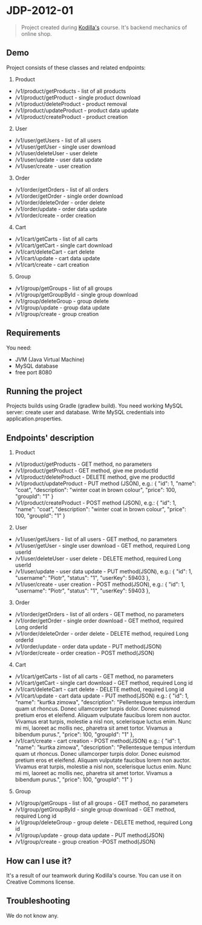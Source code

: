 # JDP-2012-01
> Project created during <a href="http://kodilla.com">Kodilla's</a> course.
> It's backend mechanics of online shop. 

## Demo
Project consists of these classes and related endpoints:

1. Product
  * /v1/product/getProducts - list of all products
  * /v1/product/getProduct - single product download
  * /v1/product/deleteProduct - product removal
  * /v1/product/updateProduct - product data update
  * /v1/product/createProduct - product creation

2. User
  * /v1/user/getUsers - list of all users
  * /v1/user/getUser - single user download
  * /v1/user/deleteUser - user delete
  * /v1/user/update - user data update
  * /v1/user/create - user creation

3. Order
  * /v1/order/getOrders - list of all orders
  * /v1/order/getOrder - single order download
  * /v1/order/deleteOrder - order delete 
  * /v1/order/update - order data update 
  * /v1/order/create - order creation 

4. Cart
  * /v1/cart/getCarts - list of all carts
  * /v1/cart/getCart - single cart download
  * /v1/cart/deleteCart - cart delete
  * /v1/cart/update - cart data update
  * /v1/cart/create - cart creation

5. Group
  * /v1/group/getGroups - list of all groups
  * /v1/group/getGroupById - single group download
  * /v1/group/deleteGroup - group delete
  * /v1/group/update - group data update
  * /v1/group/create - group creation


## Requirements
You need:
* JVM (Java Virtual Machine)
* MySQL database
* free port 8080

## Running the project
Projects builds using Gradle (gradlew build). You need working MySQL server: create user and database.
Write MySQL credentials into application.properties.

## Endpoints' description

1. Product
  * /v1/product/getProducts - GET method, no parameters
  * /v1/product/getProduct - GET method, give me productId
  * /v1/product/deleteProduct - DELETE method, give me productId
  * /v1/product/updateProduct - PUT method (JSON), e.g.: { "id": 1, "name": "coat", "description": "winter coat in brown colour", "price": 100, "groupId": "1" }
  * /v1/product/createProduct - POST method (JSON), e.g.: { "id": 1, "name": "coat", "description": "winter coat in brown colour", "price": 100, "groupId": "1" }

2. User
* /v1/user/getUsers - list of all users - GET method, no parameters
* /v1/user/getUser - single user download - GET method, required Long userId
* /v1/user/deleteUser - user delete - DELETE method, required Long userId
* /v1/user/update - user data update - PUT method(JSON), e.g.:  { "id": 1, "username": "Piotr", "status": "1", "userKey": 59403 },
* /v1/user/create - user creation - POST method(JSON), e.g.:  { "id": 1, "username": "Piotr", "status": "1", "userKey": 59403 },

3. Order

* /v1/order/getOrders - list of all orders - GET method, no parameters
* /v1/order/getOrder - single order download - GET method, required Long orderId
* /v1/order/deleteOrder - order delete - DELETE method, required Long orderId
* /v1/order/update - order data update - PUT method(JSON)
* /v1/order/create - order creation - POST method(JSON)

4. Cart
* /v1/cart/getCarts - list of all carts - GET method, no parameters
* /v1/cart/getCart - single cart download - GET method, required Long id
* /v1/cart/deleteCart - cart delete - DELETE method, required Long id
* /v1/cart/update - cart data update - PUT method(JSON) e.g.: { "id": 1, "name": "kurtka zimowa", "description": "Pellentesque tempus interdum quam ut rhoncus. Donec ullamcorper turpis dolor. Donec euismod pretium eros et eleifend. Aliquam vulputate faucibus lorem non auctor. Vivamus erat turpis, molestie a nisl non, scelerisque luctus enim. Nunc mi mi, laoreet ac mollis nec, pharetra sit amet tortor. Vivamus a bibendum purus.", "price": 100, "groupId": "1" },
* /v1/cart/create - cart creation - POST method(JSON) e.g.: { "id": 1, "name": "kurtka zimowa", "description": "Pellentesque tempus interdum quam ut rhoncus. Donec ullamcorper turpis dolor. Donec euismod pretium eros et eleifend. Aliquam vulputate faucibus lorem non auctor. Vivamus erat turpis, molestie a nisl non, scelerisque luctus enim. Nunc mi mi, laoreet ac mollis nec, pharetra sit amet tortor. Vivamus a bibendum purus.", "price": 100, "groupId": "1" }

5. Group
* /v1/group/getGroups - list of all groups - GET method, no parameters
* /v1/group/getGroupById - single group download - GET method, required Long id
* /v1/group/deleteGroup - group delete - DELETE method, required Long id
* /v1/group/update - group data update - PUT method(JSON)
* /v1/group/create - group creation -POST method(JSON)

## How can I use it?
It's a result of our teamwork during Kodilla's course. You can use it on Creative Commons license. 

## Troubleshooting
We do not know any. 